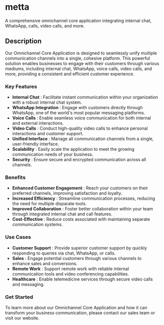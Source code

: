 # metta

A comprehensive omnichannel core application integrating internal chat, WhatsApp, calls, video calls, and more.


## Description

Our Omnichannel Core Application is designed to seamlessly unify multiple communication channels into a single, cohesive platform. This powerful solution enables businesses to engage with their customers through various mediums, including internal chat, WhatsApp, voice calls, video calls, and more, providing a consistent and efficient customer experience.

### Key Features

* **Internal Chat** : Facilitate instant communication within your organization with a robust internal chat system.
* **WhatsApp Integration** : Engage with customers directly through WhatsApp, one of the world's most popular messaging platforms.
* **Voice Calls** : Enable seamless voice communication for both internal and external interactions.
* **Video Calls** : Conduct high-quality video calls to enhance personal interactions and customer support.
* **Unified Interface** : Manage all communication channels from a single, user-friendly interface.
* **Scalability** : Easily scale the application to meet the growing communication needs of your business.
* **Security** : Ensure secure and encrypted communication across all channels.

### Benefits

* **Enhanced Customer Engagement** : Reach your customers on their preferred channels, improving satisfaction and loyalty.
* **Increased Efficiency** : Streamline communication processes, reducing the need for multiple disparate tools.
* **Improved Collaboration** : Foster better collaboration within your team through integrated internal chat and call features.
* **Cost-Effective** : Reduce costs associated with maintaining separate communication systems.

### Use Cases

* **Customer Support** : Provide superior customer support by quickly responding to queries via chat, WhatsApp, or calls.
* **Sales** : Engage potential customers through various channels to enhance sales and conversions.
* **Remote Work** : Support remote work with reliable internal communication tools and video conferencing capabilities.
* **Healthcare** : Enable telemedicine services through secure video calls and messaging.

### Get Started

To learn more about our Omnichannel Core Application and how it can transform your business communication, please contact our sales team or visit our website.
